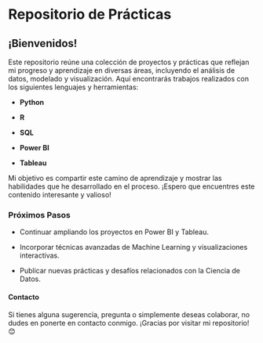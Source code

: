 # Repositorio de Prácticas

## ¡Bienvenidos!

Este repositorio reúne una colección de proyectos y prácticas que reflejan mi progreso y aprendizaje en diversas áreas, incluyendo el análisis de datos, modelado y visualización. Aquí encontrarás trabajos realizados con los siguientes lenguajes y herramientas:

- **Python**

- **R**

- **SQL**

- **Power BI**

- **Tableau**

Mi objetivo es compartir este camino de aprendizaje y mostrar las habilidades que he desarrollado en el proceso. ¡Espero que encuentres este contenido interesante y valioso!

### Próximos Pasos

- Continuar ampliando los proyectos en Power BI y Tableau.

- Incorporar técnicas avanzadas de Machine Learning y visualizaciones interactivas.

- Publicar nuevas prácticas y desafíos relacionados con la Ciencia de Datos.

#### Contacto

Si tienes alguna sugerencia, pregunta o simplemente deseas colaborar, no dudes en ponerte en contacto conmigo. ¡Gracias por visitar mi repositorio! 😊
